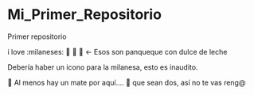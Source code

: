 # Mi_Primer_Repositorio

Primer repositorio

i love :milaneses: 🍕 🍨 🥞 <- Esos son panqueque con dulce de leche

Debería haber un icono para la milanesa, esto es inaudito.

🧉 Al menos hay un mate por aquí....  🧉 que sean dos, así no te vas reng@

